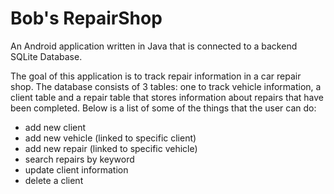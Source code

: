 # Bob's RepairShop
An Android application written in Java that is connected to a backend SQLite Database.

The goal of this application is to track repair information in a car repair shop. The database consists of 3 tables: one to track vehicle information, a client table and a repair table that stores information about repairs that have been completed. Below is a list of some of the things that the user can do:
  - add new client
  - add new vehicle (linked to specific client)
  - add new repair (linked to specific vehicle)
  - search repairs by keyword
  - update client information
  - delete a client
